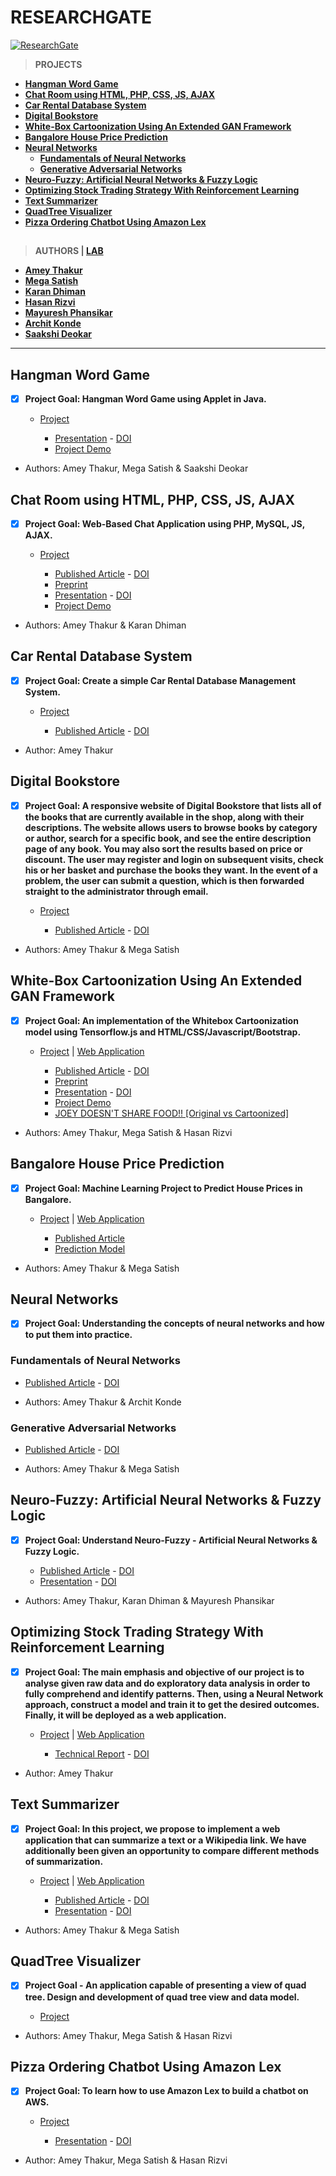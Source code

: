 # RESEARCHGATE

  [![ResearchGate](https://user-images.githubusercontent.com/54937357/126514422-ba0e7de1-cbc2-4186-94d9-39e8a22c1c78.png)](https://www.researchgate.net/profile/Amey-Thakur)

 >**PROJECTS**

 - **[Hangman Word Game](https://github.com/Amey-Thakur/RESEARCHGATE#hangman-word-game)**
 - **[Chat Room using HTML, PHP, CSS, JS, AJAX](https://github.com/Amey-Thakur/RESEARCHGATE#chat-room-using-html-php-css-js-ajax)**
 - **[Car Rental Database System](https://github.com/Amey-Thakur/RESEARCHGATE#car-rental-database-system)**
 - **[Digital Bookstore](https://github.com/Amey-Thakur/RESEARCHGATE#digital-bookstore)**
 - **[White-Box Cartoonization Using An Extended GAN Framework](https://github.com/Amey-Thakur/RESEARCHGATE#white-box-cartoonization-using-an-extended-gan-framework)**
 - **[Bangalore House Price Prediction](https://github.com/Amey-Thakur/RESEARCHGATE#bangalore-house-price-prediction)**
 - **[Neural Networks](https://github.com/Amey-Thakur/RESEARCHGATE#neural-networks)**
    - **[Fundamentals of Neural Networks](https://github.com/Amey-Thakur/RESEARCHGATE#fundamentals-of-neural-networks)**
    - **[Generative Adversarial Networks](https://github.com/Amey-Thakur/RESEARCHGATE#generative-adversarial-networks)**
 - **[Neuro-Fuzzy: Artificial Neural Networks & Fuzzy Logic](https://github.com/Amey-Thakur/RESEARCHGATE#neuro-fuzzy-artificial-neural-networks--fuzzy-logic)**
 - **[Optimizing Stock Trading Strategy With Reinforcement Learning](https://github.com/Amey-Thakur/RESEARCHGATE#optimizing-stock-trading-strategy-with-reinforcement-learning)**
 - **[Text Summarizer](https://github.com/Amey-Thakur/RESEARCHGATE#text-summarizer)**
 - **[QuadTree Visualizer](https://github.com/Amey-Thakur/RESEARCHGATE#quadtree-visualizer)**
 - **[Pizza Ordering Chatbot Using Amazon Lex](https://github.com/Amey-Thakur/RESEARCHGATE#pizza-ordering-chatbot-using-amazon-lex)**

##

 >**AUTHORS | [LAB](https://www.researchgate.net/lab/Amey-Thakur-Lab-3)**

 - **[Amey Thakur](https://www.researchgate.net/profile/Amey-Thakur)**
 - **[Mega Satish](https://www.researchgate.net/profile/Mega-Satish)**
 - **[Karan Dhiman](https://www.researchgate.net/profile/Karan-Dhiman-3)**
 - **[Hasan Rizvi](https://www.researchgate.net/profile/Hasan-Rizvi-8)**
 - **[Mayuresh Phansikar](https://www.researchgate.net/profile/Mayuresh-Phansikar)**
 - **[Archit Konde](https://www.researchgate.net/profile/Archit-Konde)**
 - **[Saakshi Deokar](https://www.researchgate.net/profile/Saakshi-Deokar)**

---

## Hangman Word Game

 - [X] **Project Goal: Hangman Word Game using Applet in Java.**

   * [Project](https://www.researchgate.net/deref/https%3A%2F%2Fgithub.com%2FAmey-Thakur%2FHANGMAN-WORD-GAME)

     *  [Presentation](https://www.researchgate.net/publication/354322708_Hangman_Word_Game) - [DOI](http://dx.doi.org/10.13140/RG.2.2.26806.22082)
     *  [Project Demo](https://www.researchgate.net/profile/Amey-Thakur/project/Hangman-Word-Game/attachment/6131017d647f3906fc9589bf/AS:1063634344091648@1630601597251/download/Applet.mp4?context=ProjectUpdatesLog)

 - Authors: Amey Thakur, Mega Satish & Saakshi Deokar



## Chat Room using HTML, PHP, CSS, JS, AJAX

 - [X] **Project Goal: Web-Based Chat Application using PHP, MySQL, JS, AJAX.**
 
   * [Project](https://www.researchgate.net/deref/https%3A%2F%2Fgithub.com%2FAmey-Thakur%2FCHAT-ROOM)
     
     *  [Published Article](https://www.researchgate.net/publication/352798946_CHAT_ROOM_USING_HTML_PHP_CSS_JS_AJAX) - [DOI](http://dx.doi.org/10.6084/M9.FIGSHARE.14869167)
     *  [Preprint](https://www.researchgate.net/publication/353063550_Chat_Room_Using_HTML_PHP_CSS_JS_AJAX)
     *  [Presentation](https://www.researchgate.net/publication/353588043_CHAT_ROOM_USING_HTML_PHP_CSS_JS_AJAX) - [DOI](http://dx.doi.org/10.13140/RG.2.2.16257.38248)
     *  [Project Demo](https://www.researchgate.net/profile/Amey-Thakur/project/Chat-Room-using-HTML-PHP-CSS-JS-AJAX/attachment/6118a1b52897145fbd691ee6/AS:1056934430007296@1629004213319/download/Chat+Room.mp4?context=ProjectUpdatesLog)

 - Authors: Amey Thakur & Karan Dhiman



## Car Rental Database System

 - [X] **Project Goal: Create a simple Car Rental Database Management System.**

   * [Project](https://www.researchgate.net/deref/https%3A%2F%2Fgithub.com%2FAmey-Thakur%2FCAR-RENTAL-SYSTEM)

     *  [Published Article](https://www.researchgate.net/publication/353174644_Car_Rental_System) - [DOI](http://dx.doi.org/10.22214/ijraset.2021.36339)

 - Author: Amey Thakur



## Digital Bookstore

 - [X] **Project Goal: A responsive website of Digital Bookstore that lists all of the books that are currently available in the shop, along with their descriptions. The website allows users to browse books by category or author, search for a specific book, and see the entire description page of any book. You may also sort the results based on price or discount. The user may register and login on subsequent visits, check his or her basket and purchase the books they want. In the event of a problem, the user can submit a question, which is then forwarded straight to the administrator through email.**

   * [Project](https://www.researchgate.net/deref/https%3A%2F%2Fgithub.com%2FAmey-Thakur%2FDIGITAL-BOOKSTORE)

     *  [Published Article](https://www.researchgate.net/publication/353332514_Digital_Bookstore) - [DOI](http://dx.doi.org/10.22214/ijraset.2021.36609)

 - Authors: Amey Thakur & Mega Satish



## White-Box Cartoonization Using An Extended GAN Framework

 - [X] **Project Goal: An implementation of the Whitebox Cartoonization model using Tensorflow.js and HTML/CSS/Javascript/Bootstrap.**

   * [Project](https://www.researchgate.net/deref/https%3A%2F%2Fgithub.com%2FAmey-Thakur%2FWHITE-BOX-CARTOONIZATION) | [Web Application](https://www.researchgate.net/deref/https%3A%2F%2Famey-thakur.github.io%2FWHITE-BOX-CARTOONIZATION)
     
     *  [Published Article](https://www.researchgate.net/publication/353129069_White-Box_Cartoonization_using_an_Extended_GAN_Framework) - [DOI](http://dx.doi.org/10.33564/IJEAST.2021.v05i12.049)
     *  [Preprint](https://www.researchgate.net/publication/353171089_White-Box_Cartoonization_Using_An_Extended_GAN_Framework)
     *  [Presentation](https://www.researchgate.net/publication/353572017_WHITE-BOX_CARTOONIZATION_USING_AN_EXTENDED_GAN_FRAMEWORK) - [DOI](http://dx.doi.org/10.13140/RG.2.2.22496.40964)
     *  [Project Demo](https://www.researchgate.net/profile/Amey-Thakur/project/White-Box-Cartoonization-Using-An-Extended-GAN-Framework/attachment/6118a3ab181c2e4f4a8088dc/AS:1056936531349506@1629004714821/download/White-Box+Cartoonization+Working+Model.mp4?context=ProjectUpdatesLog)
     *  [JOEY DOESN'T SHARE FOOD!! [Original vs Cartoonized]](https://www.researchgate.net/profile/Amey-Thakur/project/White-Box-Cartoonization-Using-An-Extended-GAN-Framework/attachment/6118a3ab2897145fbd691f1d/AS:1056936535527425@1629004715842/download/JOEY+DOESN%27T+SHARE+FOOD%21%21+%5BOriginal+vs+Cartoonized%5D.mp4?context=ProjectUpdatesLog)

 - Authors: Amey Thakur, Mega Satish & Hasan Rizvi



## Bangalore House Price Prediction

 - [X] **Project Goal: Machine Learning Project to Predict House Prices in Bangalore.**

   * [Project](https://www.researchgate.net/deref/https%3A%2F%2Fgithub.com%2FAmey-Thakur%2FBANGALORE-HOUSE-PRICE-PREDICTION) | [Web Application](https://www.researchgate.net/deref/https%3A%2F%2Fbangalorehousepriceprediction.herokuapp.com)

     *  [Published Article](https://www.researchgate.net/publication/354403038_BANGALORE_HOUSE_PRICE_PREDICTION)
     *  [Prediction Model](https://www.researchgate.net/profile/Amey-Thakur/project/Bangalore-House-Price-Prediction/attachment/613733e02897145fbd6f0f35/AS:1065337713876992@1631007712044/download/bangalore-house-price-prediction-model.ipynb?context=ProjectUpdatesLog)

 - Authors: Amey Thakur & Mega Satish



## Neural Networks

 - [X] **Project Goal: Understanding the concepts of neural networks and how to put them into practice.**


 ### Fundamentals of Neural Networks

   - [Published Article](https://www.researchgate.net/publication/353827517_Fundamentals_of_Neural_Networks) - [DOI](http://dx.doi.org/10.22214/ijraset.2021.37362)

 - Authors: Amey Thakur & Archit Konde


 ### Generative Adversarial Networks

   - [Published Article](https://www.researchgate.net/publication/354167462_Generative_Adversarial_Networks) - [DOI](http://dx.doi.org/10.22214/ijraset.2021.37723)

 - Authors: Amey Thakur & Mega Satish



## Neuro-Fuzzy: Artificial Neural Networks & Fuzzy Logic

 - [X] **Project Goal: Understand Neuro-Fuzzy - Artificial Neural Networks & Fuzzy Logic.**

     *  [Published Article](https://www.researchgate.net/publication/354402722_Neuro-Fuzzy_Artificial_Neural_Networks_Fuzzy_Logic) - [DOI](http://dx.doi.org/10.22214/ijraset.2021.37930)
     *  [Presentation](https://www.researchgate.net/publication/355466989_Neuro-Fuzzy_Artificial_Neural_Networks_Fuzzy_Logic_Presentation) - [DOI](http://dx.doi.org/10.13140/RG.2.2.14965.09444)

 - Authors: Amey Thakur, Karan Dhiman & Mayuresh Phansikar



## Optimizing Stock Trading Strategy With Reinforcement Learning

 - [X] **Project Goal: The main emphasis and objective of our project is to analyse given raw data and do exploratory data analysis in order to fully comprehend and identify patterns. Then, using a Neural Network approach, construct a model and train it to get the desired outcomes. Finally, it will be deployed as a web application.**

   * [Project](https://www.researchgate.net/deref/https%3A%2F%2Fgithub.com%2FAmey-Thakur%2FOPTIMIZING-STOCK-TRADING-STRATEGY-WITH-REINFORCEMENT-LEARNING) | [Web Application](https://www.researchgate.net/deref/https%3A%2F%2Fstock-trading-with-rl.herokuapp.com)

     *  [Technical Report](https://www.researchgate.net/publication/358141909_Optimizing_Stock_Trading_Strategy_With_Reinforcement_Learning) - [DOI](http://dx.doi.org/10.13140/RG.2.2.13054.05440)

 - Author: Amey Thakur



## Text Summarizer

 - [X] **Project Goal:  In this project, we propose to implement a web application that can summarize a text or a Wikipedia link. We have additionally been given an opportunity to compare different methods of summarization.**

   * [Project](https://www.researchgate.net/deref/https%3A%2F%2Fgithub.com%2FAmey-Thakur%2FTEXT-SUMMARIZER) | [Web Application](https://www.researchgate.net/deref/http%3A%2F%2Ftextssummarizer.herokuapp.com)

     *  [Published Article](https://www.researchgate.net/publication/358130954_Text_Summarizer_Using_Julia?_iepl%5BviewId%5D=WrNGmfvy7U9AdrOU5z1DVJ0z&_iepl%5Bcontexts%5D%5B0%5D=projectUpdatesLog&_iepl%5BtargetEntityId%5D=PB%3A358130954&_iepl%5BinteractionType%5D=publicationView) - [DOI](http://dx.doi.org/10.22214/ijraset.2022.40066)
     *  [Presentation](https://www.researchgate.net/publication/357152089_TEXT_SUMMARIZER) - [DOI](http://dx.doi.org/10.13140/RG.2.2.17259.67360)

 - Authors: Amey Thakur & Mega Satish



## QuadTree Visualizer

 - [X] **Project Goal - An application capable of presenting a view of quad tree. Design and development of quad tree view and data model.**

   * [Project](https://www.researchgate.net/deref/https%3A%2F%2Fgithub.com%2FAmey-Thakur%2FQUADTREE-VISUALIZER)
   
 - Authors: Amey Thakur, Mega Satish & Hasan Rizvi



## Pizza Ordering Chatbot Using Amazon Lex

 - [X] **Project Goal: To learn how to use Amazon Lex to build a chatbot on AWS.**

   * [Project](https://www.researchgate.net/project/Pizza-Ordering-Chatbot-Using-Amazon-Lex)

     *  [Presentation](https://www.researchgate.net/publication/359218937_Pizza_Ordering_Chatbot_Using_Amazon_Lex) - [DOI](http://dx.doi.org/10.13140/RG.2.2.22024.29447)

- Author: Amey Thakur, Mega Satish & Hasan Rizvi



